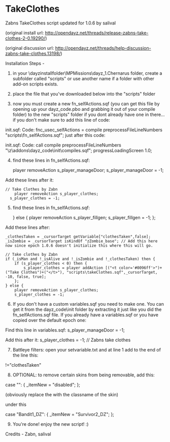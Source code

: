 # TakeClothes
Zabns TakeClothes script updated for 1.0.6 by salival

(original install url: http://opendayz.net/threads/release-zabns-take-clothes-2-0.19290/)

(original discussion url: http://opendayz.net/threads/help-discussion-zabns-take-clothes.13198/)

Installation Steps -

1) in your \dayzinstallfolder\MPMissions\dayz_1.Chernarus folder, create a subfolder called "scripts" or use another name if a folder with other add-on scripts exists.

2) place the file that you've downloaded below into the "scripts" folder

3) now you must create a new fn_selfActions.sqf (you can get this file by opening up your dayz_code.pbo and grabbing it out of your compile folder) to the new "scripts" folder if you dont already have one in there... if you don't make sure to add this line of code:

init.sqf:
Code:
fnc_usec_selfActions = compile preprocessFileLineNumbers "scripts\fn_selfActions.sqf";
just after this code:


init.sqf:
Code:
call compile preprocessFileLineNumbers "\z\addons\dayz_code\init\compiles.sqf";
progressLoadingScreen 1.0;

4) find these lines in fn_selfActions.sqf:

	player removeAction s_player_manageDoor;
	s_player_manageDoor = -1;

Add these lines after it:

    // Take Clothes by Zabn
        player removeAction s_player_clothes;
      s_player_clothes = -1;

5) find these lines in fn_selfActions.sqf:

	} else {
		player removeAction s_player_fillgen;
		s_player_fillgen = -1;
	};
	
Add these lines after:

	_clothesTaken = _cursorTarget getVariable["clothesTaken",false];
	_isZombie = _cursorTarget isKindOf "zZombie_base"; // Add this here now since epoch 1.0.6 doesn't initialize this where this will go.

	// Take clothes by Zabn
	if (_isMan and !_isAlive and !_isZombie and !_clothesTaken) then {
		if (s_player_clothes < 0) then {
			s_player_clothes = player addAction [("<t color='#0096ff'>")+("Take Clothes")+("</t>"), "scripts\takeClothes.sqf",_cursorTarget, -10, false, true];
		};
	} else {
		player removeAction s_player_clothes;
		s_player_clothes = -1;
		
6) If you don't have a custom variables.sqf you need to make one. You can get it from the dayz_code\init folder by extracting it just like you did the fn_selfActions.sqf file.
If you already have a variables.sqf or you have copied over the default epoch one:

Find this line in variables.sqf:
	s_player_manageDoor = -1;
	
Add this after it:
	s_player_clothes = -1; // Zabns take clothes

7) Battleye filters: open your setvariable.txt and at line 1 add to the end of the line this:

!="clothesTaken"

8) OPTIONAL: to remove certain skins from being removable, add this:

case "<SKIN CLASSNAME>": {
    _itemNew = "disabled";
};

(obviously replace the <SKIN CLASSNAME> with the classname of the skin)

under this

case "Bandit1_DZ": {
    _itemNew = "Survivor2_DZ";
};

9) You're done! enjoy the new script! :)

Credits - Zabn, salival
